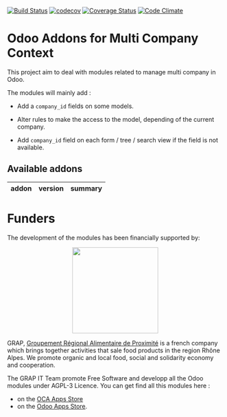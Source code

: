 [![Build Status](https://travis-ci.org/odoo-cae/odoo-addons-multi-company.svg?branch=10.0)](https://travis-ci.org/odoo-cae/odoo-addons-multi-company)
[![codecov](https://codecov.io/gh/odoo-cae/odoo-addons-multi-company/branch/10.0/graph/badge.svg)](https://codecov.io/gh/odoo-cae/odoo-addons-multi-company)
[![Coverage Status](https://coveralls.io/repos/github/odoo-cae/odoo-addons-multi-company/badge.svg?branch=10.0)](https://coveralls.io/r/odoo-cae/odoo-addons-multi-company?branch=10.0)
[![Code Climate](https://codeclimate.com/github/odoo-cae/odoo-addons-multi-company/badges/gpa.svg)](https://codeclimate.com/github/odoo-cae/odoo-addons-multi-company)


Odoo Addons for Multi Company Context
=====================================

This project aim to deal with modules related to manage multi company in Odoo.

The modules will mainly add :

* Add a ```company_id``` fields on some models.

* Alter rules to make the access to the model, depending of the current company.

* Add ```company_id``` field on each form / tree / search view if the field
  is not available.

[//]: # (addons)

Available addons
----------------
addon | version | summary
--- | --- | ---

[//]: # (end addons)

# Funders

The development of the modules has been financially supported by:

<p align="center">
   <img src="http://www.grap.coop/wp-content/uploads/2016/11/GRAP.png" width="200"/>
</p>

GRAP, [Groupement Régional Alimentaire de Proximité](http://www.grap.coop) is a
french company which brings together activities that sale food products in the
region Rhône Alpes. We promote organic and local food, social and solidarity
economy and cooperation.

The GRAP IT Team promote Free Software and developp all the Odoo modules under
AGPL-3 Licence. You can get find all this modules here :
* on the [OCA Apps Store](https://odoo-community.org/shop?&search=GRAP)
* on the [Odoo Apps Store](https://www.odoo.com/apps/modules/browse?author=GRAP).

